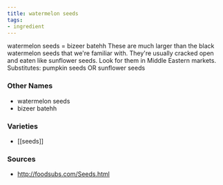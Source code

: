 ```yaml
---
title: watermelon seeds
tags:
- ingredient
---
```

watermelon seeds = bizeer batehh These are much larger than the black watermelon seeds that we're familiar with. They're usually cracked open and eaten like sunflower seeds. Look for them in Middle Eastern markets. Substitutes: pumpkin seeds OR sunflower seeds

### Other Names

* watermelon seeds
* bizeer batehh

### Varieties

* [[seeds]]

### Sources
* http://foodsubs.com/Seeds.html

